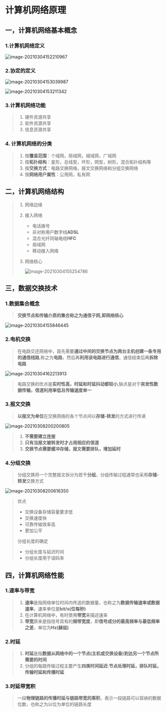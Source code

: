 # 计算机网络原理

## 一，计算机网络基本概念

### 1.计算机网络定义

![image-20210304152210967](计算机网络原理.assets/image-20210304152210967.png)

### 2.协定的定义

![image-20210304153039987](计算机网络原理.assets/image-20210304153039987.png)

![image-20210304153211342](计算机网络原理.assets/image-20210304153211342.png)

### 3.计算机网络功能

> 1. 硬件资源共享
> 2. 软件资源共享
> 3. 信息资源共享

### 4. 计算机网络的分类

> 1. 按**覆盖范围**：个域网，局域网，城域网，广域网
> 2. 按**拓扑结构**：星形，总线型，环形，网型，树形，混合拓扑结构等
> 3. 按**交换方式**：电路交换网络，报文交换网络和分组交换网络
> 4. 按**网络用户属性**：公用网，私有网

## 二，计算机网络结构

> 1. 网络边缘
>
> 2. 接入网络
>
>    - 电话拨号
>    - 非对称用户数字线**ADSL**
>    - 混合光纤同轴电缆**HFC**
>    - 局域网
>    - 移动接入网络
>
> 3. 网络核心
>
>    ![image-20210304155254786](计算机网络原理.assets/image-20210304155254786.png)

## 三，数据交换技术

### 1.数据集合概念

> **交换节点和传输介质的集合称之为通信子网,即网络核心**

![image-20210304155846445](计算机网络原理.assets/image-20210304155846445.png)

### 2.电机交换

> 在电路交还网络中，首先需要**通过中间的交换节点为两台主机创建一条专用的通信线路**,称之为**电路**，然后再**利用该电路进行通信**，通信结束后再**拆除电路**

![image-20210304162213913](计算机网络原理.assets/image-20210304162213913.png)

> 电路交换的优点是**实时性高，时延和时延抖动都较小**,缺点是对于**突发性数据传输，信道利用率低且传输速度单一**

### 3.报文交换

> **以报文为单位**在交换网络的各个节点间以**存储-转发**的方式进行传递

![image-20210308200200805](计算机网络原理.assets/image-20210308200200805.png)

> 1. **不需要建立连接**
> 2. **只有当报文被转发时才占用相应的信道**
> 3. **交换节点需要缓冲存储，报文需要排队，增加延时**

### 4.分组交换

> 分组交换将一个完整报文拆分为若干**分组**，分组传输过程通常也采用**存储-转发**交换方式

![image-20210308200616350](计算机网络原理.assets/image-20210308200616350.png)

> 优点
>
> - 交换设备存储容量要求低
> - 交换速度快
> - 可靠传输效率高
> - 更加公平
>
> 分组长度的确定
>
> - 分组长度与延迟时间
> - 分组长度用于误码率

## 四，计算机网络性能

### 1.速率与带宽

> 1. **速率**是指网络单位时间内传送的数据量，也称之为**数据传输速率或数据速率**，速率单位是**bit/s(位每秒)**
> 2. 在计算机网络中，有时使用**带宽**来描述速率
> 3. **带宽**原来是指信号具有的**频带宽度**，即**信号成分的最高频率与最低频率之差**，单位为**Hz(赫兹)**

### 2.时延

> 1. **时延**是指**数据从网络中的一个节点(主机或交换设备)到达另一个节点所需要的时间**
> 2. 分组的每跳传输过程主要产生**四类时间延迟**:**节点处理时延，排队时延，传输时延和传播时延**

### 3.时延带宽积

> 一段**物理链路的传播时延与链路带宽的乘积**，表示一段链路可以容纳的数据位数，也称之为以位为单位的链路长度

